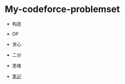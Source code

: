 # My-codeforce-problemset

+ 构造
+ DP
+ 贪心
+ 二分
+ 思维

+ [笔记](https://github.com/qwqcoder/My-codeforce-problemset/blob/main/%E7%AE%97%E6%B3%95%E5%AD%A6%E4%B9%A0.md)
